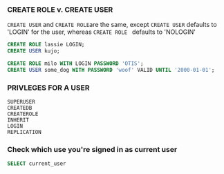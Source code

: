 ### CREATE ROLE v. CREATE USER
```CREATE USER``` and ```CREATE ROLE```are the same, except ```CREATE USER``` defaults to 'LOGIN' for the user, whereas ```CREATE ROLE ``` defaults to 'NOLOGIN'

```sql
CREATE ROLE lassie LOGIN;
CREATE USER kujo;

CREATE ROLE milo WITH LOGIN PASSWORD 'OTIS';
CREATE USER some_dog WITH PASSWORD 'woof' VALID UNTIL '2000-01-01';
```

### PRIVLEGES FOR A USER
```
SUPERUSER
CREATEDB
CREATEROLE
INHERIT
LOGIN
REPLICATION
```

### Check which use you're signed in as current user
```sql
SELECT current_user
```
